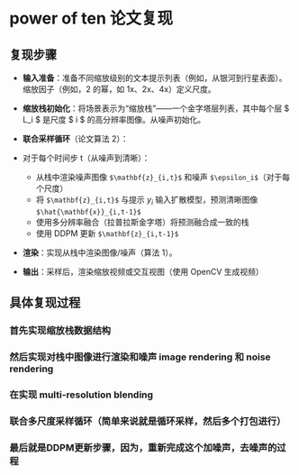 # power of ten 论文复现

## 复现步骤
 - **输入准备**：准备不同缩放级别的文本提示列表（例如，从银河到行星表面）。缩放因子（例如，2 的幂，如 1x、2x、4x）定义尺度。
- **缩放栈初始化**：将场景表示为“缩放栈”——一个金字塔层列表，其中每个层 $ L_i $ 是尺度 $ i $ 的高分辨率图像。从噪声初始化。
- **联合采样循环**（论文算法 2）：

- 对于每个时间步 t（从噪声到清晰）：
  - 从栈中渲染噪声图像 `$\mathbf{z}_{i,t}$` 和噪声 `$\epsilon_i$`（对于每个尺度）
  - 将 `$\mathbf{z}_{i,t}$` 与提示 $y_i$ 输入扩散模型，预测清晰图像 `$\hat{\mathbf{x}}_{i,t-1}$`
  - 使用多分辨率融合（拉普拉斯金字塔）将预测融合成一致的栈
  - 使用 DDPM 更新 `$\mathbf{z}_{i,t-1}$`




- **渲染**：实现从栈中渲染图像/噪声（算法 1）。
- **输出**：采样后，渲染缩放视频或交互视图（使用 OpenCV 生成视频）

## 具体复现过程

### 首先实现缩放栈数据结构

### 然后实现对栈中图像进行渲染和噪声 image rendering 和 noise rendering

### 在实现 multi-resolution blending

### 联合多尺度采样循环（简单来说就是循环采样，然后多个打包进行）

### 最后就是DDPM更新步骤，因为，重新完成这个加噪声，去噪声的过程